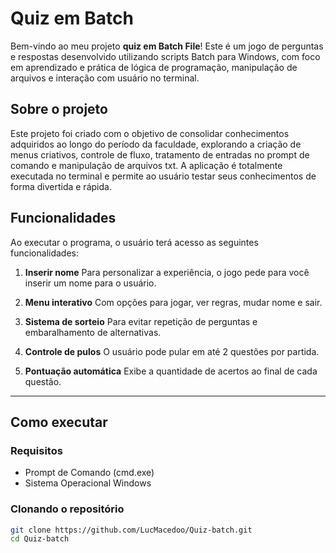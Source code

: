 # Quiz em Batch

Bem-vindo ao meu projeto **quiz em Batch File**! 
Este é um jogo de perguntas e respostas desenvolvido utilizando scripts Batch para Windows, com foco em aprendizado e prática de lógica de programação, manipulação de arquivos e interação com usuário no terminal.

## Sobre o projeto

Este projeto foi criado com o objetivo de consolidar conhecimentos adquiridos ao longo do período da faculdade, explorando a criação de menus criativos, controle de fluxo, tratamento de entradas no prompt de comando e manipulação de arquivos txt. A aplicação é totalmente executada no terminal e permite ao usuário testar seus conhecimentos de forma divertida e rápida.

## Funcionalidades

Ao executar o programa, o usuário terá acesso as seguintes funcionalidades:

1. **Inserir nome**
   Para personalizar a experiência, o jogo pede para você inserir um nome para o usuário.

2. **Menu interativo**
   Com opções para jogar, ver regras, mudar nome e sair.

3. **Sistema de sorteio**
   Para evitar repetição de perguntas e embaralhamento de alternativas.

4. **Controle de pulos**
   O usuário pode pular em até 2 questões por partida.

5. **Pontuação automática**
   Exibe a quantidade de acertos ao final de cada questão.

---

## Como executar

### Requisitos

- Prompt de Comando (cmd.exe)
- Sistema Operacional Windows

### Clonando o repositório

```bash
git clone https://github.com/LucMacedoo/Quiz-batch.git
cd Quiz-batch

